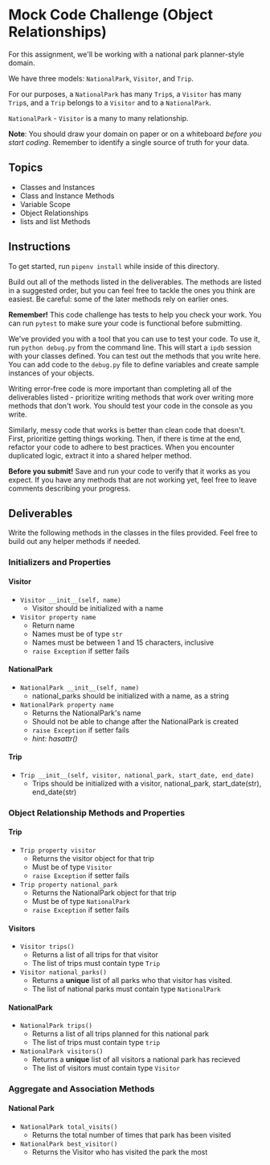 # Mock Code Challenge (Object Relationships)

For this assignment, we'll be working with a national park planner-style domain.

We have three models: `NationalPark`, `Visitor`, and `Trip`.

For our purposes, a `NationalPark` has many `Trip`s, a `Visitor` has many
`Trip`s, and a `Trip` belongs to a `Visitor` and to a `NationalPark`.

`NationalPark` - `Visitor` is a many to many relationship.

**Note**: You should draw your domain on paper or on a whiteboard _before you
start coding_. Remember to identify a single source of truth for your data.

## Topics

- Classes and Instances
- Class and Instance Methods
- Variable Scope
- Object Relationships
- lists and list Methods

## Instructions

To get started, run `pipenv install` while inside of this directory.

Build out all of the methods listed in the deliverables. The methods are listed
in a suggested order, but you can feel free to tackle the ones you think are
easiest. Be careful: some of the later methods rely on earlier ones.

**Remember!** This code challenge has tests to help you check your work. You
can run `pytest` to make sure your code is functional before submitting.

We've provided you with a tool that you can use to test your code. To use it,
run `python debug.py` from the command line. This will start a `ipdb` session
with your classes defined. You can test out the methods that you write here. You
can add code to the `debug.py` file to define variables and create sample
instances of your objects.

Writing error-free code is more important than completing all of the
deliverables listed - prioritize writing methods that work over writing more
methods that don't work. You should test your code in the console as you write.

Similarly, messy code that works is better than clean code that doesn't. First,
prioritize getting things working. Then, if there is time at the end, refactor
your code to adhere to best practices. When you encounter duplicated logic,
extract it into a shared helper method.

**Before you submit!** Save and run your code to verify that it works as you
expect. If you have any methods that are not working yet, feel free to leave
comments describing your progress.

## Deliverables

Write the following methods in the classes in the files provided. Feel free to
build out any helper methods if needed.

### Initializers and Properties

#### Visitor

- `Visitor __init__(self, name)`
  - Visitor should be initialized with a name
- `Visitor property name`
  - Return name
  - Names must be of type `str`
  - Names must be between 1 and 15 characters, inclusive
  - `raise Exception` if setter fails

#### NationalPark

- `NationalPark __init__(self, name)`
  - national_parks should be initialized with a name, as a string
- `NationalPark property name`
  - Returns the NationalPark's name
  - Should not be able to change after the NationalPark is created
  - `raise Exception` if setter fails
  - _hint: hasattr()_

#### Trip

- `Trip __init__(self, visitor, national_park, start_date, end_date)`
  - Trips should be initialized with a visitor, national_park, start_date(str), end_date(str)

### Object Relationship Methods and Properties

#### Trip

- `Trip property visitor`
  - Returns the visitor object for that trip
  - Must be of type `Visitor`
  - `raise Exception` if setter fails
- `Trip property national_park`
  - Returns the NationalPark object for that trip
  - Must be of type `NationalPark`
  - `raise Exception` if setter fails

#### Visitors

- `Visitor trips()`
  - Returns a list of all trips for that visitor
  - The list of trips must contain type `Trip`
- `Visitor national_parks()`
  - Returns a **unique** list of all parks who that visitor has visited.
  - The list of national parks must contain type `NationalPark` 

#### NationalPark

- `NationalPark trips()`
  - Returns a list of all trips planned for this national park
  - The list of trips must contain type `trip`
- `NationalPark visitors()`
  - Returns a **unique** list of all visitors a national park has recieved
  - The list of visitors must contain type `Visitor`

### Aggregate and Association Methods

#### National Park

- `NationalPark total_visits()`
  - Returns the total number of times that park has been visited
- `NationalPark best_visitor()`
  - Returns the Visitor who has visited the park the most
